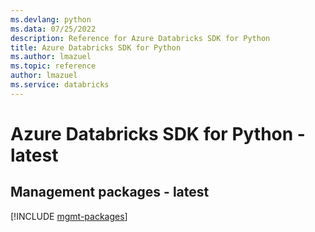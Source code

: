 ```yaml
---
ms.devlang: python
ms.data: 07/25/2022
description: Reference for Azure Databricks SDK for Python
title: Azure Databricks SDK for Python
ms.author: lmazuel
ms.topic: reference
author: lmazuel
ms.service: databricks
---
```

# Azure Databricks SDK for Python - latest

## Management packages - latest
[!INCLUDE [mgmt-packages](databricks-mgmt-index.md)]